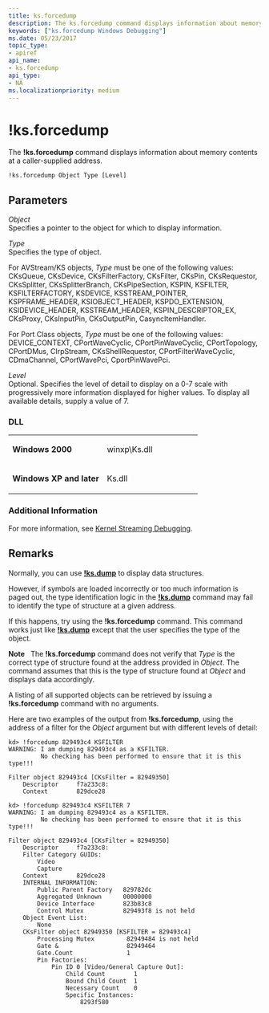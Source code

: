 ```yaml
---
title: ks.forcedump
description: The ks.forcedump command displays information about memory contents at a caller-supplied address.
keywords: ["ks.forcedump Windows Debugging"]
ms.date: 05/23/2017
topic_type:
- apiref
api_name:
- ks.forcedump
api_type:
- NA
ms.localizationpriority: medium
---
```


# !ks.forcedump


The **!ks.forcedump** command displays information about memory contents at a caller-supplied address.

```dbgcmd
!ks.forcedump Object Type [Level] 
```

## <span id="Parameters"></span><span id="parameters"></span><span id="PARAMETERS"></span>Parameters


<span id="_______Object______"></span><span id="_______object______"></span><span id="_______OBJECT______"></span> *Object*   
Specifies a pointer to the object for which to display information.

<span id="_______Type______"></span><span id="_______type______"></span><span id="_______TYPE______"></span> *Type*   
Specifies the type of object.

For AVStream/KS objects, *Type* must be one of the following values: CKsQueue, CKsDevice, CKsFilterFactory, CKsFilter, CKsPin, CKsRequestor, CKsSplitter, CKsSplitterBranch, CKsPipeSection, KSPIN, KSFILTER, KSFILTERFACTORY, KSDEVICE, KSSTREAM\_POINTER, KSPFRAME\_HEADER, KSIOBJECT\_HEADER, KSPDO\_EXTENSION, KSIDEVICE\_HEADER, KSSTREAM\_HEADER, KSPIN\_DESCRIPTOR\_EX, CKsProxy, CKsInputPin, CKsOutputPin, CasyncItemHandler.

For Port Class objects, *Type* must be one of the following values: DEVICE\_CONTEXT, CPortWaveCyclic, CPortPinWaveCyclic, CPortTopology, CPortDMus, CIrpStream, CKsShellRequestor, CPortFilterWaveCyclic, CDmaChannel, CPortWavePci, CportPinWavePci.

<span id="_______Level______"></span><span id="_______level______"></span><span id="_______LEVEL______"></span> *Level*   
Optional. Specifies the level of detail to display on a 0-7 scale with progressively more information displayed for higher values. To display all available details, supply a value of 7.

### <span id="DLL"></span><span id="dll"></span>DLL

<table>
<colgroup>
<col width="50%" />
<col width="50%" />
</colgroup>
<tbody>
<tr class="odd">
<td align="left"><p><strong>Windows 2000</strong></p></td>
<td align="left"><p>winxp\Ks.dll</p></td>
</tr>
<tr class="even">
<td align="left"><p><strong>Windows XP and later</strong></p></td>
<td align="left"><p>Ks.dll</p></td>
</tr>
</tbody>
</table>

 

### <span id="Additional_Information"></span><span id="additional_information"></span><span id="ADDITIONAL_INFORMATION"></span>Additional Information

For more information, see [Kernel Streaming Debugging](kernel-streaming-debugging.md).

Remarks
-------

Normally, you can use [**!ks.dump**](-ks-dump.md) to display data structures.

However, if symbols are loaded incorrectly or too much information is paged out, the type identification logic in the [**!ks.dump**](-ks-dump.md) command may fail to identify the type of structure at a given address.

If this happens, try using the **!ks.forcedump** command. This command works just like [**!ks.dump**](-ks-dump.md) except that the user specifies the type of the object.

**Note**   The **!ks.forcedump** command does not verify that *Type* is the correct type of structure found at the address provided in *Object*. The command assumes that this is the type of structure found at *Object* and displays data accordingly.

 

A listing of all supported objects can be retrieved by issuing a **!ks.forcedump** command with no arguments.

Here are two examples of the output from **!ks.forcedump**, using the address of a filter for the *Object* argument but with different levels of detail:

```dbgcmd
kd> !forcedump 829493c4 KSFILTER
WARNING: I am dumping 829493c4 as a KSFILTER.
         No checking has been performed to ensure that it is this type!!!

Filter object 829493c4 [CKsFilter = 82949350]
    Descriptor     f7a233c8:
    Context        829dce28

kd> !forcedump 829493c4 KSFILTER 7
WARNING: I am dumping 829493c4 as a KSFILTER.
         No checking has been performed to ensure that it is this type!!!

Filter object 829493c4 [CKsFilter = 82949350]
    Descriptor     f7a233c8:
    Filter Category GUIDs:
        Video
        Capture
    Context        829dce28
    INTERNAL INFORMATION:
        Public Parent Factory   829782dc
        Aggregated Unknown      00000000
        Device Interface        823b83c8
        Control Mutex           829493f8 is not held
    Object Event List:
        None
    CKsFilter object 82949350 [KSFILTER = 829493c4]
        Processing Mutex         82949484 is not held
        Gate &                   82949464
        Gate.Count               1
        Pin Factories:
            Pin ID 0 [Video/General Capture Out]:
                Child Count        1
                Bound Child Count  1
                Necessary Count    0
                Specific Instances:
                    8293f580 
```

 

 





